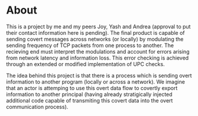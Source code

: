 # About
This is a project by me and my peers Joy, Yash and Andrea (approval to put their contact information here is pending). The final product is capable of sending covert messages across networks (or locally) by modulating the sending frequency of TCP packets from one process to another. The recieving end must interpret the modulations and account for errors arising from network latency and information loss. This error checking is achieved through an extended or modified implementation of UPC checks.

The idea behind this project is that there is a process which is sending overt information to another program (locally or across a network). We imagine that an actor is attemping to use this overt data flow to covertly export information to another principal (having already stratigically injected additional code capable of transmiting this covert data into the overt communication process).

